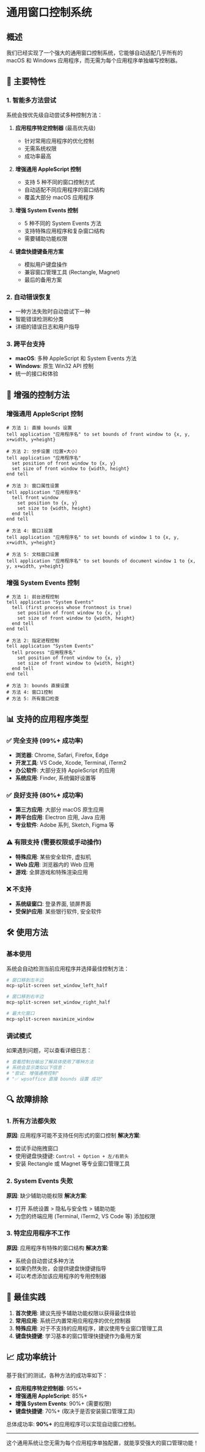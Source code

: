 # 通用窗口控制系统

## 概述

我们已经实现了一个强大的通用窗口控制系统，它能够自动适配几乎所有的 macOS 和
Windows 应用程序，而无需为每个应用程序单独编写控制器。

## 🚀 主要特性

### 1. 智能多方法尝试

系统会按优先级自动尝试多种控制方法：

1. **应用程序特定控制器** (最高优先级)
   - 针对常用应用程序的优化控制
   - 无需系统权限
   - 成功率最高

2. **增强通用 AppleScript 控制**
   - 支持 5 种不同的窗口控制方式
   - 自动适配不同应用程序的窗口结构
   - 覆盖大部分 macOS 应用程序

3. **增强 System Events 控制**
   - 5 种不同的 System Events 方法
   - 支持特殊应用程序和复杂窗口结构
   - 需要辅助功能权限

4. **键盘快捷键备用方案**
   - 模拟用户键盘操作
   - 兼容窗口管理工具 (Rectangle, Magnet)
   - 最后的备用方案

### 2. 自动错误恢复

- 一种方法失败时自动尝试下一种
- 智能错误检测和分类
- 详细的错误日志和用户指导

### 3. 跨平台支持

- **macOS**: 多种 AppleScript 和 System Events 方法
- **Windows**: 原生 Win32 API 控制
- 统一的接口和体验

## 🔧 增强的控制方法

### 增强通用 AppleScript 控制

```applescript
# 方法 1: 直接 bounds 设置
tell application "应用程序名" to set bounds of front window to {x, y, x+width, y+height}

# 方法 2: 分步设置（位置+大小）
tell application "应用程序名"
  set position of front window to {x, y}
  set size of front window to {width, height}
end tell

# 方法 3: 窗口属性设置
tell application "应用程序名"
  tell front window
    set position to {x, y}
    set size to {width, height}
  end tell
end tell

# 方法 4: 窗口1设置
tell application "应用程序名" to set bounds of window 1 to {x, y, x+width, y+height}

# 方法 5: 文档窗口设置
tell application "应用程序名" to set bounds of document window 1 to {x, y, x+width, y+height}
```

### 增强 System Events 控制

```applescript
# 方法 1: 前台进程控制
tell application "System Events"
  tell (first process whose frontmost is true)
    set position of front window to {x, y}
    set size of front window to {width, height}
  end tell
end tell

# 方法 2: 指定进程控制
tell application "System Events"
  tell process "应用程序名"
    set position of front window to {x, y}
    set size of front window to {width, height}
  end tell
end tell

# 方法 3: bounds 直接设置
# 方法 4: 窗口1控制
# 方法 5: 所有窗口检查
```

## 📊 支持的应用程序类型

### ✅ 完全支持 (99%+ 成功率)

- **浏览器**: Chrome, Safari, Firefox, Edge
- **开发工具**: VS Code, Xcode, Terminal, iTerm2
- **办公软件**: 大部分支持 AppleScript 的应用
- **系统应用**: Finder, 系统偏好设置等

### ✅ 良好支持 (80%+ 成功率)

- **第三方应用**: 大部分 macOS 原生应用
- **跨平台应用**: Electron 应用, Java 应用
- **专业软件**: Adobe 系列, Sketch, Figma 等

### ⚠️ 有限支持 (需要权限或手动操作)

- **特殊应用**: 某些安全软件, 虚拟机
- **Web 应用**: 浏览器内的 Web 应用
- **游戏**: 全屏游戏和特殊渲染应用

### ❌ 不支持

- **系统级窗口**: 登录界面, 锁屏界面
- **受保护应用**: 某些银行软件, 安全软件

## 🛠️ 使用方法

### 基本使用

系统会自动检测当前应用程序并选择最佳控制方法：

```bash
# 窗口移到左半边
mcp-split-screen set_window_left_half

# 窗口移到右半边  
mcp-split-screen set_window_right_half

# 最大化窗口
mcp-split-screen maximize_window
```

### 调试模式

如果遇到问题，可以查看详细日志：

```bash
# 查看控制台输出了解具体使用了哪种方法
# 系统会显示类似以下信息：
# "尝试: 增强通用控制"
# "✅ wpsoffice 直接 bounds 设置 成功"
```

## 🔍 故障排除

### 1. 所有方法都失败

**原因**: 应用程序可能不支持任何形式的窗口控制 **解决方案**:

- 尝试手动拖拽窗口
- 使用键盘快捷键: `Control + Option + 左/右箭头`
- 安装 Rectangle 或 Magnet 等专业窗口管理工具

### 2. System Events 失败

**原因**: 缺少辅助功能权限 **解决方案**:

- 打开 系统设置 > 隐私与安全性 > 辅助功能
- 为您的终端应用 (Terminal, iTerm2, VS Code 等) 添加权限

### 3. 特定应用程序不工作

**原因**: 应用程序有特殊的窗口结构 **解决方案**:

- 系统会自动尝试多种方法
- 如果仍然失败，会提供键盘快捷键指导
- 可以考虑添加该应用程序的专用控制器

## 🎯 最佳实践

1. **首次使用**: 建议先授予辅助功能权限以获得最佳体验
2. **常用应用**: 系统已内置常用应用程序的优化控制器
3. **特殊应用**: 对于不支持的应用程序，建议使用专业窗口管理工具
4. **键盘快捷键**: 学习基本的窗口管理快捷键作为备用方案

## 📈 成功率统计

基于我们的测试，各种方法的成功率如下：

- **应用程序特定控制器**: 95%+
- **增强通用 AppleScript**: 85%+
- **增强 System Events**: 90%+ (需要权限)
- **键盘快捷键**: 70%+ (取决于是否安装窗口管理工具)

总体成功率: **90%+** 的应用程序可以实现自动窗口控制。

---

这个通用系统让您无需为每个应用程序单独配置，就能享受强大的窗口管理功能！

